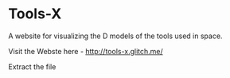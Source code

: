 # Tools-X
A website for visualizing the D models of the tools used in space.

Visit the Webste here - http://tools-x.glitch.me/

Extract the file

